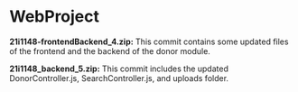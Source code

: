 # WebProject

**21i1148-frontendBackend_4.zip:**
This commit contains some updated files of the frontend and the backend of the donor module.

**21i1148_backend_5.zip:**
This commit includes the updated DonorController.js, SearchController.js, and uploads folder.
